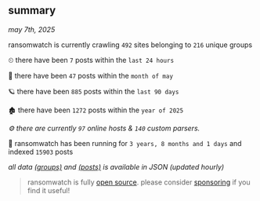 
## summary
_may 7th, 2025_

ransomwatch is currently crawling `492` sites belonging to `216` unique groups

⏲ there have been `7` posts within the `last 24 hours`

🦈 there have been `47` posts within the `month of may`

🪐 there have been `885` posts within the `last 90 days`

🏚 there have been `1272` posts within the `year of 2025`

_⚙️ there are currently `97` online hosts & `140` custom parsers._

🦕 ransomwatch has been running for `3 years, 8 months and 1 days` and indexed `15903` posts

_all data  [(groups)](http://ransomwhat.telemetry.ltd/groups) and [(posts)](http://ransomwhat.telemetry.ltd/posts) is available in JSON (updated hourly)_

> ransomwatch is fully [open source](https://github.com/joshhighet/ransomwatch#ransomwatch--). please consider [sponsoring](https://github.com/sponsors/joshhighet) if you find it useful!
